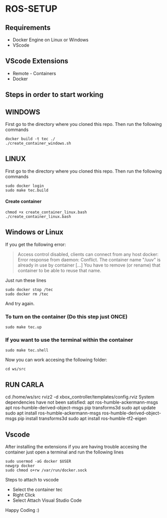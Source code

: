 # ROS-SETUP

## Requirements ###

- Docker Engine on Linux or Windows
- VScode

## VScode Extensions ###

- Remote - Containers
- Docker


## Steps in order to start working ###
## WINDOWS ##
First go to the directory where you cloned this repo. Then run the following commands

```
docker build -t tec ./
./create_container_windows.sh

```
## LINUX ##
First go to the directory where you cloned this repo. Then run the following commands

```
sudo docker login
sudo make tec.build 
```

#### Create container

```
chmod +x create_container_linux.bash
./create_container_linux.bash
```
## Windows or Linux

If you get the following error:
> Access control disabled, clients can connect from any host
docker: Error response from daemon: Conflict. The container name "/uuv" is already in use by container [...] You have to remove (or rename) that container to be able to reuse that name.

Just run these lines

```
sudo docker stop /tec
sudo docker rm /tec
```
And try again.


### To turn on the container (Do this step just ONCE)

```
sudo make tec.up
```

### If you want to use the terminal within the container

```
sudo make tec.shell
```

Now you can work accesing the following folder:

```
cd ws/src
```
## RUN CARLA
cd /home/ws/src
rviz2 -d xbox_controller/templates/config.rviz 
System dependencies have not been satisfied:
apt     ros-humble-ackermann-msgs
apt     ros-humble-derived-object-msgs
pip     transforms3d
sudo apt update
sudo apt install ros-humble-ackermann-msgs ros-humble-derived-object-msgs
pip install transforms3d
sudo apt install ros-humble-tf2-eigen


## Vscode

After installing the extensions if you are having trouble accesing the container just open a terminal and run the following lines

```
sudo usermod -aG docker $USER
newgrp docker
sudo chmod o+rw /var/run/docker.sock
```

Steps to attach to vscode

- Select the container tec
- Right Click
- Select Attach Visual Studio Code

Happy Coding :)
